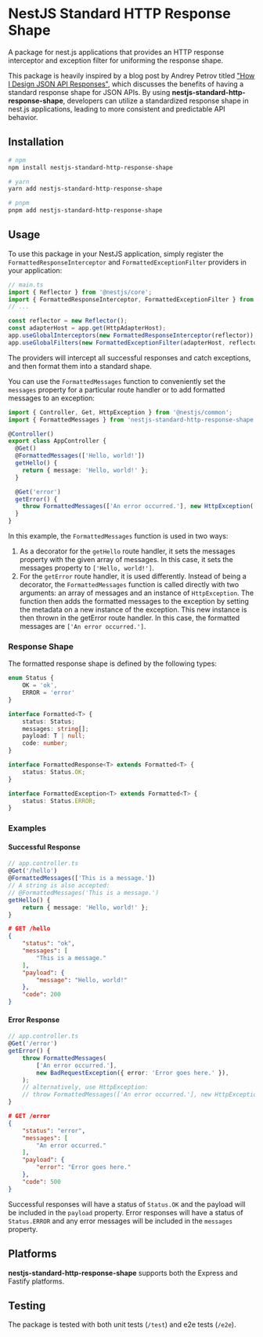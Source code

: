 # NestJS Standard HTTP Response Shape

A package for nest.js applications that provides an HTTP response interceptor and exception filter for uniforming the response shape.

This package is heavily inspired by a blog post by Andrey Petrov titled ["How I Design JSON API Responses"](https://shazow.net/posts/how-i-design-json-api-responses/), which discusses the benefits of having a standard response shape for JSON APIs. By using **nestjs-standard-http-response-shape**, developers can utilize a standardized response shape in nest.js applications, leading to more consistent and predictable API behavior.

## Installation

```bash
# npm
npm install nestjs-standard-http-response-shape

# yarn
yarn add nestjs-standard-http-response-shape

# pnpm
pnpm add nestjs-standard-http-response-shape
```

## Usage

To use this package in your NestJS application, simply register the `FormattedResponseInterceptor` and `FormattedExceptionFilter` providers in your application:

```typescript
// main.ts
import { Reflector } from '@nestjs/core';
import { FormattedResponseInterceptor, FormattedExceptionFilter } from 'nestjs-standard-http-response-shape';
// ...

const reflector = new Reflector();
const adapterHost = app.get(HttpAdapterHost);
app.useGlobalInterceptors(new FormattedResponseInterceptor(reflector));
app.useGlobalFilters(new FormattedExceptionFilter(adapterHost, reflector));
```

The providers will intercept all successful responses and catch exceptions, and then format them into a standard shape.

You can use the `FormattedMessages` function to conveniently set the `messages` property for a particular route handler or to add formatted messages to an exception:

```typescript
import { Controller, Get, HttpException } from '@nestjs/common';
import { FormattedMessages } from 'nestjs-standard-http-response-shape';

@Controller()
export class AppController {
  @Get()
  @FormattedMessages(['Hello, world!'])
  getHello() {
    return { message: 'Hello, world!' };
  }

  @Get('error')
  getError() {
    throw FormattedMessages(['An error occurred.'], new HttpException('An error occurred.', 500));
  }
}
```

In this example, the `FormattedMessages` function is used in two ways:

1. As a decorator for the `getHello` route handler, it sets the messages property with the given array of messages. In this case, it sets the messages property to `['Hello, world!']`.
2. For the `getError` route handler, it is used differently. Instead of being a decorator, the `FormattedMessages` function is called directly with two arguments: an array of messages and an instance of `HttpException`. The function then adds the formatted messages to the exception by setting the metadata on a new instance of the exception. This new instance is then thrown in the getError route handler. In this case, the formatted messages are `['An error occurred.']`.

### Response Shape

The formatted response shape is defined by the following types:

```typescript
enum Status {
    OK = 'ok',
    ERROR = 'error'
}

interface Formatted<T> {
    status: Status;
    messages: string[];
    payload: T | null;
    code: number;
}

interface FormattedResponse<T> extends Formatted<T> {
    status: Status.OK;
}

interface FormattedException<T> extends Formatted<T> {
    status: Status.ERROR;
}
```

### Examples

#### Successful Response

```typescript
// app.controller.ts
@Get('/hello')
@FormattedMessages(['This is a message.'])
// A string is also accepted:
// @FormattedMessages('This is a message.')
getHello() {
    return { message: 'Hello, world!' };
}
```

```JSON
# GET /hello
{
    "status": "ok",
    "messages": [
        "This is a message."
    ],
    "payload": {
        "message": "Hello, world!"
    },
    "code": 200
}
```

#### Error Response

```typescript
// app.controller.ts
@Get('/error')
getError() {
    throw FormattedMessages(
        ['An error occurred.'],
        new BadRequestException({ error: 'Error goes here.' }),
    );
    // alternatively, use HttpException:
    // throw FormattedMessages(['An error occurred.'], new HttpException({ error: 'Error goes here.' }, 500));
}
```

```json
# GET /error
{
    "status": "error",
    "messages": [
        "An error occurred."
    ],
    "payload": {
        "error": "Error goes here."
    },
    "code": 500
}
```

Successful responses will have a status of `Status.OK` and the payload will be included in the `payload` property. Error responses will have a status of `Status.ERROR` and any error messages will be included in the `messages` property.

## Platforms

**nestjs-standard-http-response-shape** supports both the Express and Fastify platforms.

## Testing

The package is tested with both unit tests (`/test`) and e2e tests (`/e2e`).